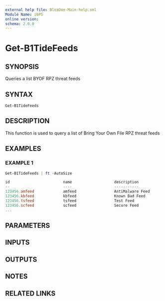 ```yaml
---
external help file: BloxOne-Main-help.xml
Module Name: ibPS
online version:
schema: 2.0.0
---
```


# Get-B1TideFeeds

## SYNOPSIS
Queries a list BYOF RPZ threat feeds

## SYNTAX

```
Get-B1TideFeeds
```

## DESCRIPTION
This function is used to query a list of Bring Your Own File RPZ threat feeds

## EXAMPLES

### EXAMPLE 1
```powershell
Get-B1TideFeeds | ft -AutoSize

id                        name                   description                  profiles                                        csp_id storage_id
--                        ----                   -----------                  --------                                        ------ ----------
123456.amfeed             amfeed                 AntiMalware Feed            {0014B00014BaC3hQKF:AntiMalware-Profile}         123456    654321
123456.kbfeed             kbfeed                 Known Bad Feed              {0014B00014BaC3hQKF:KnownBad-Profile}            123456    654321
123456.tsfeed             tsfeed                 Test Feed                   {0014B00014BaC3hQKF:Test-Profile}                123456    654321
123456.scfeed             scfeed                 Secure Feed                 {0014B00014BaC3hQKF:Secure-Profile}              123456    654321
...
```

## PARAMETERS

## INPUTS

## OUTPUTS

## NOTES

## RELATED LINKS
